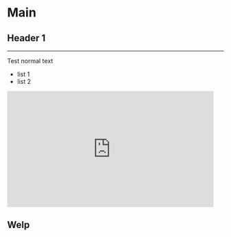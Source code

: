 # Main

## Header 1
---

Test normal text 

- list 1
- list 2
<iframe frameborder="0" src="https://itch.io/embed-upload/2473690?color=e2e8f8" allowfullscreen="" width="480" height="270"><a href="https://dtfernandes.itch.io/provisorio">Play Silver lining on itch.io</a></iframe>

## Welp
